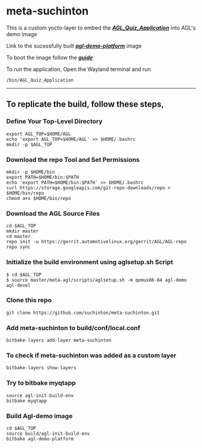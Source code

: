 # meta-suchinton

This is a custom yocto-layer to embed the [***AGL_Quiz_Application***](https://github.com/suchinton/AGL_Quiz_Application) into AGL's demo image

Link to the sucessfully built [***agl-demo-platform***](https://drive.google.com/file/d/16hvlSnNR9a3fbVfjhi3sTIhlHXvJnBk2/view?usp=sharing) image

To boot the image follow the [***guide***](https://docs.automotivelinux.org/en/master/#01_Getting_Started/01_Quickstart/01_Using_Ready_Made_Images/)

To run the application, Open the Wayland terminal and run

```
/bin/AGL_Quiz_Application
```
---

## To replicate the build, follow these steps,

### Define Your Top-Level Directory

```
export AGL_TOP=$HOME/AGL
echo 'export AGL_TOP=$HOME/AGL' >> $HOME/.bashrc
mkdir -p $AGL_TOP
```

### Download the repo Tool and Set Permissions

```
mkdir -p $HOME/bin
export PATH=$HOME/bin:$PATH
echo 'export PATH=$HOME/bin:$PATH' >> $HOME/.bashrc
curl https://storage.googleapis.com/git-repo-downloads/repo > $HOME/bin/repo
chmod a+x $HOME/bin/repo
```

### Download the AGL Source Files

```
cd $AGL_TOP
mkdir master
cd master
repo init -u https://gerrit.automotivelinux.org/gerrit/AGL/AGL-repo
repo sync
```

### Initialize the build environment using aglsetup.sh Script

```
$ cd $AGL_TOP
$ source master/meta-agl/scripts/aglsetup.sh -m qemux86-64 agl-demo agl-devel
```

### Clone this repo

```
git clone https://github.com/suchinton/meta-suchinton.git
```

### Add meta-suchinton to build/conf/local.conf

```
bitbake-layers add-layer meta-suchinton
```

### To check if meta-suchinton was added as a custom layer

```
bitbake-layers show-layers
```

### Try to bitbake myqtapp

```
source agl-init-build-env
bitbake myqtapp
```

### Build Agl-demo image
```
cd $AGL_TOP
source build/agl-init-build-env
bitbake agl-demo-platform
```
